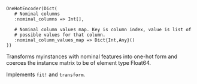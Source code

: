 ```
OneHotEncoder(Dict(
   # Nominal columns
   :nominal_columns => Int[],

   # Nominal column values map. Key is column index, value is list of
   # possible values for that column.
   :nominal_column_values_map => Dict{Int,Any}()
))
```

Transforms myinstances with nominal features into one-hot form and coerces the instance matrix to be of element type Float64.

Implements `fit!` and `transform`.
